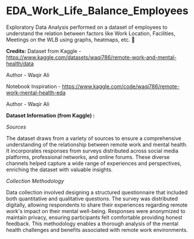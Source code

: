 # EDA_Work_Life_Balance_Employees
Exploratory Data Analysis performed on a dataset of employees to understand the relation between factors like Work Location, Facilities, Meetings on the WLB using graphs, heatmaps, etc. 🧇 

**Credits:**
Dataset from Kaggle - https://www.kaggle.com/datasets/waqi786/remote-work-and-mental-health/data

Author - Waqir Ali

Notebook Inspiration - https://www.kaggle.com/code/waqi786/remote-work-mental-health-eda

Author - Waqir Ali

**Dataset Information (from Kaggle) :**

_Sources_

The dataset draws from a variety of sources to ensure a comprehensive understanding of the relationship between remote work and mental health. It incorporates responses from surveys distributed across social media platforms, professional networks, and online forums. These diverse channels helped capture a wide range of experiences and perspectives, enriching the dataset with valuable insights.

_Collection Methodology_

Data collection involved designing a structured questionnaire that included both quantitative and qualitative questions. The survey was distributed digitally, allowing respondents to share their experiences regarding remote work's impact on their mental well-being. Responses were anonymized to maintain privacy, ensuring participants felt comfortable providing honest feedback. This methodology enables a thorough analysis of the mental health challenges and benefits associated with remote work environments.
